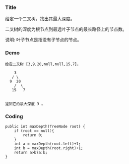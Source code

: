 ### Title

给定一个二叉树，找出其最大深度。

二叉树的深度为根节点到最远叶子节点的最长路径上的节点数。

说明: 叶子节点是指没有子节点的节点。

### Demo
```
给定二叉树 [3,9,20,null,null,15,7]，

    3
   / \
  9  20
    /  \
   15   7
   
   
返回它的最大深度 3 。
```
### Coding
```
public int maxDepth(TreeNode root) {
    if (root == null){
        return 0;
    }
    int a = maxDepth(root.left)+1;
    int b = maxDepth(root.right)+1;
    return a>b?a:b;
}
```